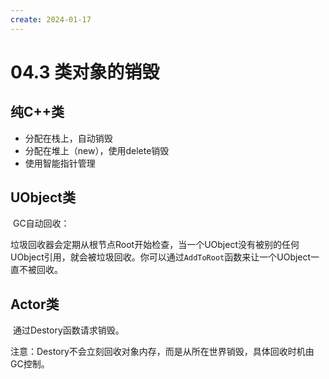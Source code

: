 ```yaml
---
create: 2024-01-17
---
```

# 04.3 类对象的销毁

## 纯C++类

* 分配在栈上，自动销毁
* 分配在堆上（new），使用delete销毁
* 使用智能指针管理

## UObject类

​	GC自动回收：

​	垃圾回收器会定期从根节点Root开始检查，当一个UObject没有被别的任何UObject引用，就会被垃圾回收。你可以通过`AddToRoot`函数来让一个UObject一直不被回收。

## Actor类

​	通过Destory函数请求销毁。

​	注意：Destory不会立刻回收对象内存，而是从所在世界销毁，具体回收时机由GC控制。

